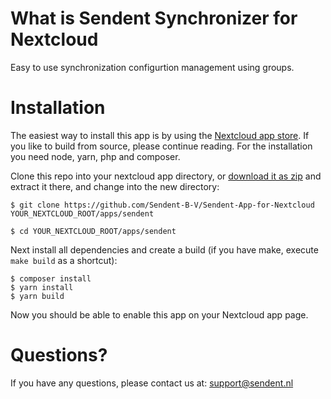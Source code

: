 # What is Sendent Synchronizer for Nextcloud
Easy to use synchronization configurtion management using groups.

# Installation
The easiest way to install this app is by using the [Nextcloud app store](https://apps.nextcloud.com/apps/sendent). If you like to build from source, please continue reading. For the installation you need node, yarn, php and composer.

Clone this repo into your nextcloud app directory, or [download it as zip](https://github.com/Sendent-B-V/Sendent-App-for-Nextcloud/archive/refs/heads/master.zip) and extract it there, and change into the new directory:

```console
$ git clone https://github.com/Sendent-B-V/Sendent-App-for-Nextcloud YOUR_NEXTCLOUD_ROOT/apps/sendent

$ cd YOUR_NEXTCLOUD_ROOT/apps/sendent
```

Next install all dependencies and create a build (if you have make, execute `make build` as a shortcut):

```console
$ composer install
$ yarn install
$ yarn build
```

Now you should be able to enable this app on your Nextcloud app page.

# Questions?
If you have any questions, please contact us at: support@sendent.nl
